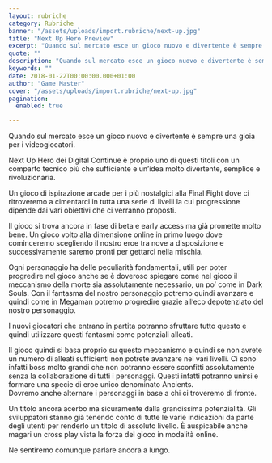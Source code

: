```yaml
---
layout: rubriche
category: Rubriche
banner: "/assets/uploads/import.rubriche/next-up.jpg"
title: "Next Up Hero Preview"
excerpt: "Quando sul mercato esce un gioco nuovo e divertente è sempre una gioia per i videogiocatori. Next Up Hero dei Digital Continue è proprio uno di questi titoli con un comparto tecnico più che sufficiente e un’idea molto divertente, semplice e rivoluzionaria. Un gioco di ispirazione arcade per i più nostalgici alla Final Fight dove [&hellip"
quote: ""
description: "Quando sul mercato esce un gioco nuovo e divertente è sempre una gioia per i videogiocatori. Next Up Hero dei Digital Continue è proprio uno di questi titoli con un comparto tecnico più che sufficiente e un’idea molto divertente, semplice e rivoluzionaria. Un gioco di ispirazione arcade per i più nostalgici alla Final Fight dove [&hellip"
keywords: ""
date: 2018-01-22T00:00:00.000+01:00
author: "Game Master"
cover: "/assets/uploads/import.rubriche/next-up.jpg"
pagination:
  enabled: true

---
```


  
Quando sul mercato esce un gioco nuovo e divertente è sempre una gioia per i videogiocatori.

Next Up Hero dei Digital Continue è proprio uno di questi titoli con un comparto tecnico più che sufficiente e un’idea molto divertente, semplice e rivoluzionaria.

Un gioco di ispirazione arcade per i più nostalgici alla Final Fight dove ci ritroveremo a cimentarci in tutta una serie di livelli la cui progressione dipende dai vari obiettivi che ci verranno proposti.

Il gioco si trova ancora in fase di beta e early access ma già promette molto bene. Un gioco volto alla dimensione online in primo luogo dove cominceremo scegliendo il nostro eroe tra nove a disposizione e successivamente saremo pronti per gettarci nella mischia.

Ogni personaggio ha delle peculiarità fondamentali, utili per poter progredire nel gioco anche se è doveroso spiegare come nel gioco il meccanismo della morte sia assolutamente necessario, un po’ come in Dark Souls. Con il fantasma del nostro personaggio potremo quindi avanzare e quindi come in Megaman potremo progredire grazie all’eco depotenziato del nostro personaggio.

I nuovi giocatori che entrano in partita potranno sfruttare tutto questo e quindi utilizzare questi fantasmi come potenziali alleati.

Il gioco quindi si basa proprio su questo meccanismo e quindi se non avrete un numero di alleati sufficienti non potrete avanzare nei vari livelli. Ci sono infatti boss molto grandi che non potranno essere sconfitti assolutamente senza la collaborazione di tutti i personaggi. Questi infatti potranno unirsi e formare una specie di eroe unico denominato Ancients.  
Dovremo anche alternare i personaggi in base a chi ci troveremo di fronte.

Un titolo ancora acerbo ma sicuramente dalla grandissima potenzialità. Gli sviluppatori stanno già tenendo conto di tutte le varie indicazioni da parte degli utenti per renderlo un titolo di assoluto livello. È auspicabile anche magari un cross play vista la forza del gioco in modalità online.

Ne sentiremo comunque parlare ancora a lungo.